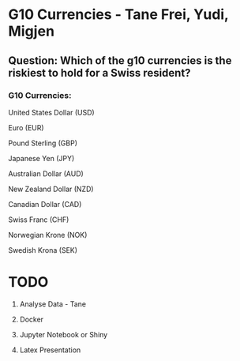 # G10 Currencies - Tane Frei, Yudi, Migjen 

## Question: Which of the g10 currencies is the riskiest to hold for a Swiss resident?

### G10 Currencies: 

United States Dollar (USD)

Euro (EUR)

Pound Sterling (GBP)

Japanese Yen (JPY)

Australian Dollar (AUD)

New Zealand Dollar (NZD)

Canadian Dollar (CAD)

Swiss Franc (CHF)

Norwegian Krone (NOK)

Swedish Krona (SEK)


# TODO

1. Analyse Data - Tane

2. Docker

3. Jupyter Notebook or Shiny

4. Latex Presentation
